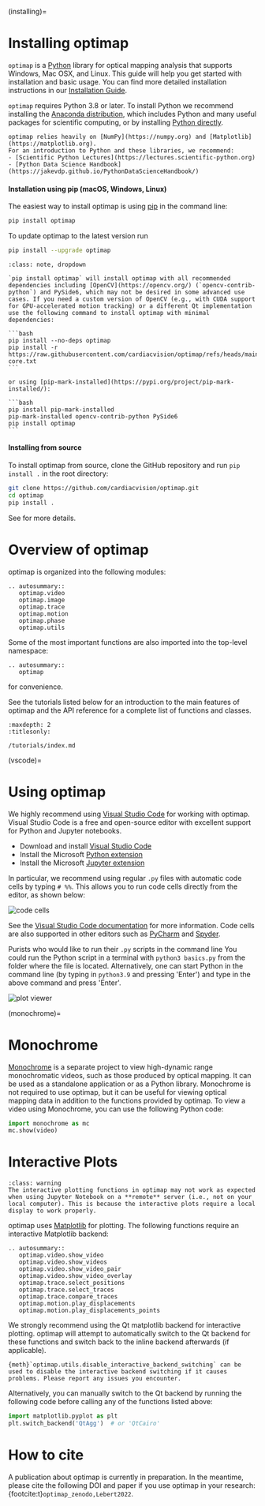 (installing)=
# Installing optimap

`optimap` is a [Python](https://en.wikipedia.org/wiki/Python_programming_language) library for optical mapping analysis that supports Windows, Mac OSX, and Linux. This guide will help you get started with installation and basic usage. You can find more detailed installation instructions in our [Installation Guide](#installation).

`optimap` requires Python 3.8 or later. To install Python we recommend installing the [Anaconda distribution](https://www.anaconda.com/download), which includes Python and many useful packages for scientific computing, or by installing [Python directly](https://code.visualstudio.com/docs/python/python-tutorial#_install-a-python-interpreter).

```{tip}
optimap relies heavily on [NumPy](https://numpy.org) and [Matplotlib](https://matplotlib.org). 
For an introduction to Python and these libraries, we recommend:
- [Scientific Python Lectures](https://lectures.scientific-python.org)
- [Python Data Science Handbook](https://jakevdp.github.io/PythonDataScienceHandbook/)
```

#### Installation using pip (macOS, Windows, Linux)

The easiest way to install optimap is using [pip](https://packaging.python.org/en/latest/tutorials/installing-packages/) in the command line:

```bash
pip install optimap
```

To update optimap to the latest version run

```bash
pip install --upgrade optimap
```

````{admonition} Installing without Recommended Dependencies
:class: note, dropdown

`pip install optimap` will install optimap with all recommended dependencies including [OpenCV](https://opencv.org/) (`opencv-contrib-python`) and PySide6, which may not be desired in some advanced use cases. If you need a custom version of OpenCV (e.g., with CUDA support for GPU-accelerated motion tracking) or a different Qt implementation use the following command to install optimap with minimal dependencies:

```bash
pip install --no-deps optimap
pip install -r https://raw.githubusercontent.com/cardiacvision/optimap/refs/heads/main/requirements-core.txt
```

or using [pip-mark-installed](https://pypi.org/project/pip-mark-installed/):

```bash
pip install pip-mark-installed
pip-mark-installed opencv-contrib-python PySide6
pip install optimap
```
````

#### Installing from source

To install optimap from source, clone the GitHub repository and run `pip install .` in the root directory:

```bash
git clone https://github.com/cardiacvision/optimap.git
cd optimap
pip install .
```

See [](#contributing) for more details.

# Overview of optimap

optimap is organized into the following modules:

```{eval-rst}
.. autosummary::
   optimap.video
   optimap.image
   optimap.trace
   optimap.motion
   optimap.phase
   optimap.utils
```

Some of the most important functions are also imported into the top-level namespace:

```{eval-rst}
.. autosummary::
   optimap
```

for convenience.

See the tutorials listed below for an introduction to the main features of optimap and the API reference for a complete list of functions and classes.

```{toctree}
:maxdepth: 2
:titlesonly:

/tutorials/index.md
```

(vscode)=
# Using optimap

We highly recommend using [Visual Studio Code](https://code.visualstudio.com) for working with optimap. Visual Studio Code is a free and open-source editor with excellent support for Python and Jupyter notebooks.

- Download and install [Visual Studio Code](https://code.visualstudio.com)
- Install the Microsoft [Python extension](https://marketplace.visualstudio.com/items?itemName=ms-python.python)
- Install the Microsoft [Jupyter extension](https://marketplace.visualstudio.com/items?itemName=ms-toolsai.jupyter)

In particular, we recommend using regular `.py` files with automatic code cells by typing `# %%`. This allows you to run code cells directly from the editor, as shown below:

![code cells](/_static/vscode-code-cells.png)

See the [Visual Studio Code documentation](https://code.visualstudio.com/docs/python/jupyter-support-py) for more information. Code cells are also supported in other editors such as [PyCharm](https://www.jetbrains.com/pycharm/) and [Spyder](https://www.spyder-ide.org/).

Purists who would like to run their `.py` scripts in the command line
You could run the Python script in a terminal with `python3 basics.py` from the folder where the file is located. Alternatively, one can start Python in the command line (by typing in `python3.9` and pressing 'Enter') and type in the above command and press 'Enter'.

![plot viewer](/_static/vscode-plot-viewer.gif)

(monochrome)=
# Monochrome

[Monochrome](https://github.com/sitic/monochrome/) is a separate project to view high-dynamic range monochromatic videos, such as those produced by optical mapping. It can be used as a standalone application or as a Python library. Monochrome is not required to use optimap, but it can be useful for viewing optical mapping data in addition to the functions provided by optimap. To view a video using Monochrome, you can use the following Python code:

```python
import monochrome as mc
mc.show(video)
```

# Interactive Plots

```{admonition} Working with **remote** Jupyter notebooks
:class: warning
The interactive plotting functions in optimap may not work as expected when using Jupyter Notebook on a **remote** server (i.e., not on your local computer). This is because the interactive plots require a local display to work properly.
```

optimap uses [Matplotlib](https://matplotlib.org/) for plotting. The following functions require an interactive Matplotlib backend:

```{eval-rst}
.. autosummary::
   optimap.video.show_video
   optimap.video.show_videos
   optimap.video.show_video_pair
   optimap.video.show_video_overlay
   optimap.trace.select_positions
   optimap.trace.select_traces
   optimap.trace.compare_traces
   optimap.motion.play_displacements
   optimap.motion.play_displacements_points
```

We strongly recommend using the Qt matplotlib backend for interactive plotting. optimap will attempt to automatically switch to the Qt backend for these functions and switch back to the inline backend afterwards (if applicable).

```{note}
{meth}`optimap.utils.disable_interactive_backend_switching` can be used to disable the interactive backend switching if it causes problems. Please report any issues you encounter.
```

Alternatively, you can manually switch to the Qt backend by running the following code before calling any of the functions listed above:

```python
import matplotlib.pyplot as plt
plt.switch_backend('QtAgg')  # or 'QtCairo'
```

# How to cite

A publication about optimap is currently in preparation. In the meantime, please cite the following DOI and paper if you use optimap in your research: {footcite:t}`optimap_zenodo,Lebert2022`.

```{footbibliography}
```
